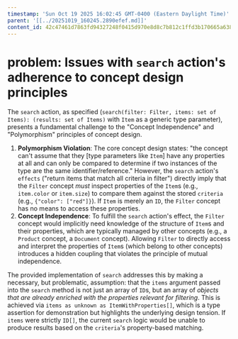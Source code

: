 ```yaml
---
timestamp: 'Sun Oct 19 2025 16:02:45 GMT-0400 (Eastern Daylight Time)'
parent: '[[../20251019_160245.2890efef.md]]'
content_id: 42c47461d7863fd94327248f0415d970e8d8c7b812c1ffd3b170665a63813c65
---
```


# problem: Issues with `search` action's adherence to concept design principles

The `search` action, as specified (`search(filter: Filter, items: set of Items): (results: set of Items)` with `Item` as a generic type parameter), presents a fundamental challenge to the "Concept Independence" and "Polymorphism" principles of concept design.

1. **Polymorphism Violation**: The core concept design states: "the concept can't assume that they \[type parameters like `Item`] have any properties at all and can only be compared to determine if two instances of the type are the same identifier/reference." However, the `search` action's `effects` ("return items that match all criteria in filter") directly imply that the `Filter` concept *must* inspect properties of the `Item`s (e.g., `item.color` or `item.size`) to compare them against the stored `criteria` (e.g., `{"color": ["red"]}`). If `Item` is merely an `ID`, the `Filter` concept has no means to access these properties.
2. **Concept Independence**: To fulfill the `search` action's effect, the `Filter` concept would implicitly need knowledge of the structure of `Item`s and their properties, which are typically managed by other concepts (e.g., a `Product` concept, a `Document` concept). Allowing `Filter` to directly access and interpret the properties of `Item`s (which belong to other concepts) introduces a hidden coupling that violates the principle of mutual independence.

The provided implementation of `search` addresses this by making a necessary, but problematic, assumption: that the `items` argument passed into the `search` method is not just an array of `ID`s, but an array of *objects that are already enriched with the properties relevant for filtering*. This is achieved via `items as unknown as ItemWithProperties[]`, which is a type assertion for demonstration but highlights the underlying design tension. If `items` were strictly `ID[]`, the current `search` logic would be unable to produce results based on the `criteria`'s property-based matching.
